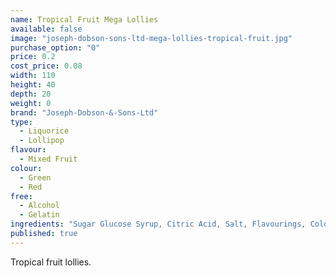 ```yaml
---
name: Tropical Fruit Mega Lollies
available: false
image: "joseph-dobson-sons-ltd-mega-lollies-tropical-fruit.jpg"
purchase_option: "0"
price: 0.2
cost_price: 0.08
width: 110
height: 40
depth: 20
weight: 0
brand: "Joseph-Dobson-&-Sons-Ltd"
type: 
  - Liquorice
  - Lollipop
flavour: 
  - Mixed Fruit
colour: 
  - Green
  - Red
free: 
  - Alcohol
  - Gelatin
ingredients: "Sugar Glucose Syrup, Citric Acid, Salt, Flavourings, Colours: E102, E129, E142."
published: true
---
```

Tropical fruit lollies.